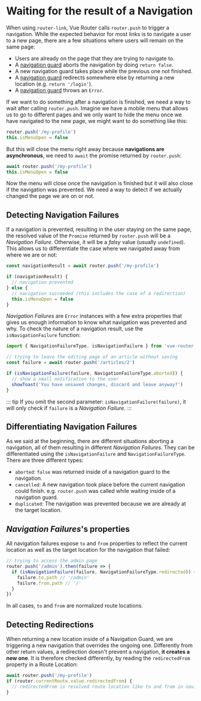 # Waiting for the result of a Navigation

<VueSchoolLink
  href="https://vueschool.io/lessons/vue-router-4-detecting-navigation-failures"
  title="Learn how to detect navigation failures"
/>

When using `router-link`, Vue Router calls `router.push` to trigger a navigation. While the expected behavior for most links is to navigate a user to a new page, there are a few situations where users will remain on the same page:

- Users are already on the page that they are trying to navigate to.
- A [navigation guard](./navigation-guards.md) aborts the navigation by doing `return false`.
- A new navigation guard takes place while the previous one not finished.
- A [navigation guard](./navigation-guards.md) redirects somewhere else by returning a new location (e.g. `return '/login'`).
- A [navigation guard](./navigation-guards.md) throws an `Error`.

If we want to do something after a navigation is finished, we need a way to wait after calling `router.push`. Imagine we have a mobile menu that allows us to go to different pages and we only want to hide the menu once we have navigated to the new page, we might want to do something like this:

```js
router.push('/my-profile')
this.isMenuOpen = false
```

But this will close the menu right away because **navigations are asynchronous**, we need to `await` the promise returned by `router.push`:

```js
await router.push('/my-profile')
this.isMenuOpen = false
```

Now the menu will close once the navigation is finished but it will also close if the navigation was prevented. We need a way to detect if we actually changed the page we are on or not.

## Detecting Navigation Failures

If a navigation is prevented, resulting in the user staying on the same page, the resolved value of the `Promise` returned by `router.push` will be a _Navigation Failure_. Otherwise, it will be a _falsy_ value (usually `undefined`). This allows us to differentiate the case where we navigated away from where we are or not:

```js
const navigationResult = await router.push('/my-profile')

if (navigationResult) {
  // navigation prevented
} else {
  // navigation succeeded (this includes the case of a redirection)
  this.isMenuOpen = false
}
```

_Navigation Failures_ are `Error` instances with a few extra properties that gives us enough information to know what navigation was prevented and why. To check the nature of a navigation result, use the `isNavigationFailure` function:

```js
import { NavigationFailureType, isNavigationFailure } from 'vue-router'

// trying to leave the editing page of an article without saving
const failure = await router.push('/articles/2')

if (isNavigationFailure(failure, NavigationFailureType.aborted)) {
  // show a small notification to the user
  showToast('You have unsaved changes, discard and leave anyway?')
}
```

::: tip
If you omit the second parameter: `isNavigationFailure(failure)`, it will only check if `failure` is a _Navigation Failure_.
:::

## Differentiating Navigation Failures

As we said at the beginning, there are different situations aborting a navigation, all of them resulting in different _Navigation Failures_. They can be differentiated using the `isNavigationFailure` and `NavigationFailureType`. There are three different types:

- `aborted`: `false` was returned inside of a navigation guard to the navigation.
- `cancelled`: A new navigation took place before the current navigation could finish. e.g. `router.push` was called while waiting inside of a navigation guard.
- `duplicated`: The navigation was prevented because we are already at the target location.

## _Navigation Failures_'s properties

All navigation failures expose `to` and `from` properties to reflect the current location as well as the target location for the navigation that failed:

```js
// trying to access the admin page
router.push('/admin').then(failure => {
  if (isNavigationFailure(failure, NavigationFailureType.redirected)) {
    failure.to.path // '/admin'
    failure.from.path // '/'
  }
})
```

In all cases, `to` and `from` are normalized route locations.

## Detecting Redirections

When returning a new location inside of a Navigation Guard, we are triggering a new navigation that overrides the ongoing one. Differently from other return values, a redirection doesn't prevent a navigation, **it creates a new one**. It is therefore checked differently, by reading the `redirectedFrom` property in a Route Location:

```js
await router.push('/my-profile')
if (router.currentRoute.value.redirectedFrom) {
  // redirectedFrom is resolved route location like to and from in navigation guards
}
```
